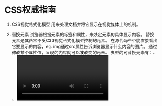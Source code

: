 # CSS权威指南

1. CSS视觉格式化模型
    用来处理文档并将它显示在视觉媒体上的机制。


2. 替换元素
    浏览器根据元素的标签和属性，来决定元素的具体显示内容。
    替换元素是其内容不受CSS视觉格式化模型控制的元素。
    在源代码中不能直接看出它要显示的内容，eg. img通过src属性告诉浏览器显示什么内容的图片。
    通过修改某个属性值，呈现的内容就可以被改变的元素。
    典型的可替换元素有：<img>、 <object>、 <video>、 表单元素：<textarea>、<input>。
    某些元素只在特殊情况下变现为替换元素：<audio>、<canvas>。
    通过css content属性来插入的对象称作匿名可替换元素。

3. 不可替换元素
    不可替换元素是其内容受CSS视觉格式化模型控制的元素。
    在源代码中可以直接看出它要显示的内容。

4. HTML和XHTML中块级元素不能嵌套在内联元素里。
   CSS中对显示元素的嵌套不存在任何限制。

5. display默认值为inline，默认的其内容会显示为行内文本。

6. link标签的ref属性规定当前文档与被链接文档之间的关系。

7.
